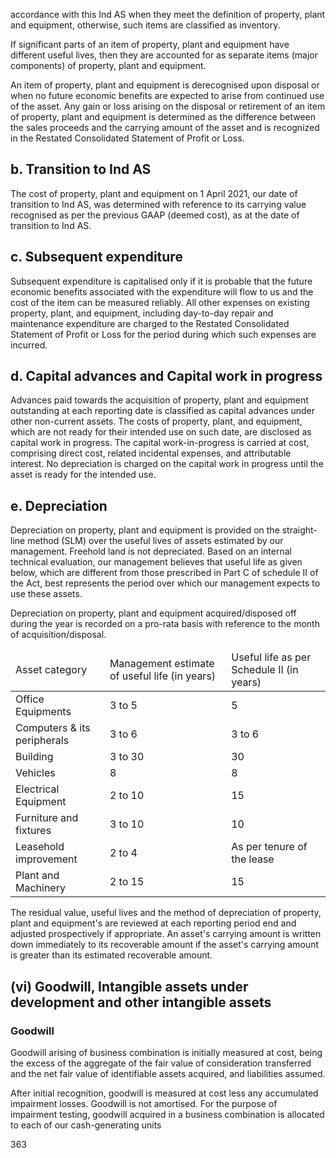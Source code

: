 accordance with this Ind AS when they meet the definition of property, plant and equipment, otherwise, such items are classified as inventory.

If significant parts of an item of property, plant and equipment have different useful lives, then they are accounted for as separate items (major components) of property, plant and equipment.

An item of property, plant and equipment is derecognised upon disposal or when no future economic benefits are expected to arise from continued use of the asset. Any gain or loss arising on the disposal or retirement of an item of property, plant and equipment is determined as the difference between the sales proceeds and the carrying amount of the asset and is recognized in the Restated Consolidated Statement of Profit or Loss.

## b. Transition to Ind AS

The cost of property, plant and equipment on 1 April 2021, our date of transition to Ind AS, was determined with reference to its carrying value recognised as per the previous GAAP (deemed cost), as at the date of transition to Ind AS.

## c. Subsequent expenditure

Subsequent expenditure is capitalised only if it is probable that the future economic benefits associated with the expenditure will flow to us and the cost of the item can be measured reliably. All other expenses on existing property, plant, and equipment, including day-to-day repair and maintenance expenditure are charged to the Restated Consolidated Statement of Profit or Loss for the period during which such expenses are incurred.

## d. Capital advances and Capital work in progress

Advances paid towards the acquisition of property, plant and equipment outstanding at each reporting date is classified as capital advances under other non-current assets. The costs of property, plant, and equipment, which are not ready for their intended use on such date, are disclosed as capital work in progress. The capital work-in-progress is carried at cost, comprising direct cost, related incidental expenses, and attributable interest. No depreciation is charged on the capital work in progress until the asset is ready for the intended use.

## e. Depreciation

Depreciation on property, plant and equipment is provided on the straight-line method (SLM) over the useful lives of assets estimated by our management. Freehold land is not depreciated. Based on an internal technical evaluation, our management believes that useful life as given below, which are different from those prescribed in Part C of schedule II of the Act, best represents the period over which our management expects to use these assets.

Depreciation on property, plant and equipment acquired/disposed off during the year is recorded on a pro-rata basis with reference to the month of acquisition/disposal.

<table><thead><tr><td>Asset category</td><td>Management estimate of useful life (in years)</td><td>Useful life as per Schedule II (in years)</td></tr></thead><tbody><tr><td>Office Equipments</td><td>3 to 5</td><td>5</td></tr><tr><td>Computers & its peripherals</td><td>3 to 6</td><td>3 to 6</td></tr><tr><td>Building</td><td>3 to 30</td><td>30</td></tr><tr><td>Vehicles</td><td>8</td><td>8</td></tr><tr><td>Electrical Equipment</td><td>2 to 10</td><td>15</td></tr><tr><td>Furniture and fixtures</td><td>3 to 10</td><td>10</td></tr><tr><td>Leasehold improvement</td><td>2 to 4</td><td>As per tenure of the lease</td></tr><tr><td>Plant and Machinery</td><td>2 to 15</td><td>15</td></tr></tbody></table>

The residual value, useful lives and the method of depreciation of property, plant and equipment's are reviewed at each reporting period end and adjusted prospectively if appropriate. An asset's carrying amount is written down immediately to its recoverable amount if the asset's carrying amount is greater than its estimated recoverable amount.

## (vi) Goodwill, Intangible assets under development and other intangible assets

### Goodwill

Goodwill arising of business combination is initially measured at cost, being the excess of the aggregate of the fair value of consideration transferred and the net fair value of identifiable assets acquired, and liabilities assumed.

After initial recognition, goodwill is measured at cost less any accumulated impairment losses. Goodwill is not amortised. For the purpose of impairment testing, goodwill acquired in a business combination is allocated to each of our cash-generating units

363